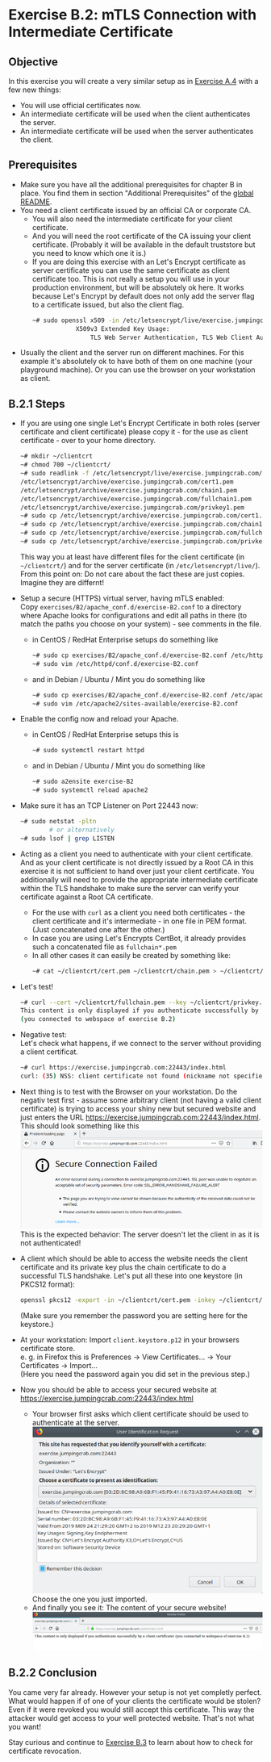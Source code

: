 # Exercise B.2: mTLS Connection with Intermediate Certificate

## Objective

In this exercise you will create a very similar setup as in [Exercise A.4](../A4/) with a few new things:
   * You will use official certificates now.
   * An intermediate certificate will be used when the client authenticates the server.
   * An intermediate certificate will be used when the server authenticates the client.

## Prerequisites

   * Make sure you have all the additional prerequisites for chapter B in place. You find them in section "Additional Prerequisites" of the [global README](../../../../).
   * You need a client certificate issued by an official CA or corporate CA.
      - You will also need the intermediate certificate for your client certificate.
      - And you will need the root certificate of the CA issuing your client certificate.
        (Probably it will be available in the default truststore but you need to know which one it is.)
      - If you are doing this exercise with an Let's Encrypt certificate as server certificate you can use the same certificate as client certificate too. This is not really a setup you will use in your production environment, but will be absolutely ok here. It works because Let's Encrypt by default does not only add the server flag to a certificate issued, but also the client flag.
        ```Bash
        ~# sudo openssl x509 -in /etc/letsencrypt/live/exercise.jumpingcrab.com/cert.pem -noout -text | grep -A1 "Extended Key Usage:"
                    X509v3 Extended Key Usage: 
                        TLS Web Server Authentication, TLS Web Client Authentication
        ```
   * Usually the client and the server run on different machines. For this example it's absolutely ok to have both of them on one machine (your playground machine). Or you can use the browser on your workstation as client.

## B.2.1 Steps

   * If you are using one single Let's Encrypt Certificate in both roles (server certificate and client certificate) please copy it - for the use as client certificate - over to your home directory.
     ```Bash
     ~# mkdir ~/clientcrt
     ~# chmod 700 ~/clientcrt/
     ~# sudo readlink -f /etc/letsencrypt/live/exercise.jumpingcrab.com/cert.pem /etc/letsencrypt/live/exercise.jumpingcrab.com/chain.pem /etc/letsencrypt/live/exercise.jumpingcrab.com/fullchain.pem /etc/letsencrypt/live/exercise.jumpingcrab.com/privkey.pem
     /etc/letsencrypt/archive/exercise.jumpingcrab.com/cert1.pem
     /etc/letsencrypt/archive/exercise.jumpingcrab.com/chain1.pem
     /etc/letsencrypt/archive/exercise.jumpingcrab.com/fullchain1.pem
     /etc/letsencrypt/archive/exercise.jumpingcrab.com/privkey1.pem
     ~# sudo cp /etc/letsencrypt/archive/exercise.jumpingcrab.com/cert1.pem ~/clientcrt/cert.pem
     ~# sudo cp /etc/letsencrypt/archive/exercise.jumpingcrab.com/chain1.pem ~/clientcrt/chain.pem
     ~# sudo cp /etc/letsencrypt/archive/exercise.jumpingcrab.com/fullchain1.pem ~/clientcrt/fullchain.pem
     ~# sudo cp /etc/letsencrypt/archive/exercise.jumpingcrab.com/privkey1.pem ~/clientcrt/privkey.pem
     ```
     This way you at least have different files for the client certificate (in `~/clientcrt/`) and for the server certificate (in `/etc/letsencrypt/live/`). From this point on: Do not care about the fact these are just copies. Imagine they are differnt!
   * Setup a secure (HTTPS) virtual server, having mTLS enabled:  
     Copy `exercises/B2/apache_conf.d/exercise-B2.conf` to a directory where Apache looks for configurations and edit all paths in there (to match the paths you choose on your system) - see comments in the file.
      * in CentOS / RedHat Enterprise setups do something like
        ```Bash
        ~# sudo cp exercises/B2/apache_conf.d/exercise-B2.conf /etc/httpd/conf.d/
        ~# sudo vim /etc/httpd/conf.d/exercise-B2.conf
        ```
      * and in Debian / Ubuntu / Mint you do something like
        ```Bash
        ~# sudo cp exercises/B2/apache_conf.d/exercise-B2.conf /etc/apache2/sites-available
        ~# sudo vim /etc/apache2/sites-available/exercise-B2.conf
        ```

   * Enable the config now and reload your Apache.
      * in CentOS / RedHat Enterprise setups this is
        ```Bash
        ~# sudo systemctl restart httpd
        ```
      * and in Debian / Ubuntu / Mint you do something like
        ```Bash
        ~# sudo a2ensite exercise-B2
        ~# sudo systemctl reload apache2
        ```

   * Make sure it has an TCP Listener on Port 22443 now:
     ```Bash
     ~# sudo netstat -pltn
             # or alternatively
     ~# sudo lsof | grep LISTEN
     ```

   * Acting as a client you need to authenticate with your client certificate. And as your client certificate is not directly issued by a Root CA in this exercise it is not sufficient to hand over just your client certificate. You additionally will need to provide the appropriate intermediate certificate within the TLS handshake to make sure the server can verify your certificate against a Root CA certificate.
       - For the use with `curl` as a client you need both certificates - the client certificate and it's intermediate - in one file in PEM format. (Just concatenated one after the other.)
       - In case you are using Let's Encrypts CertBot, it already provides such a concatenated file as `fullchain*.pem`
       - In all other cases it can easily be created by something like:
         ```Bash
         ~# cat ~/clientcrt/cert.pem ~/clientcrt/chain.pem > ~/clientcrt/fullchain.pem
         ```

   * Let's test!  
     ```Bash
     ~# curl --cert ~/clientcrt/fullchain.pem --key ~/clientcrt/privkey.pem https://exercise.jumpingcrab.com:22443/index.html
     This content is only displayed if you authenticate successfully by a client certificate!
     (you connected to webspace of exercise B.2)
     ```

   * Negative test:  
     Let's check what happens, if we connect to the server without providing a client certificat.
     ```Bash
     ~# curl https://exercise.jumpingcrab.com:22443/index.html
     curl: (35) NSS: client certificate not found (nickname not specified)
     ```

   * Next thing is to test with the Browser on your workstation. Do the negativ test first - assume some arbitrary client (not having a valid client certificate) is trying to access your shiny new but secured website and just enters the URL https://exercise.jumpingcrab.com:22443/index.html. This should look something like this  
     ![SSL_ERROR_HANDSHAKE_FAILURE_ALERT](images/client_not_accepted_in_tls_handshake.png "The client receives a SSL_ERROR_HANDSHAKE_FAILURE_ALERT")  
     This is the expected behavior: The server doesn't let the client in as it is not authenticated!

   * A client which should be able to access the website needs the client certificate and its private key plus the chain certificate to do a successful TLS handshake. Let's put all these into one keystore (in PKCS12 format):  
     ```Bash
     openssl pkcs12 -export -in ~/clientcrt/cert.pem -inkey ~/clientcrt/privkey.pem -certfile ~/clientcrt/chain.pem -out ~/clientcrt/client.keystore.p12
     ```
     (Make sure you remember the password you are setting here for the keystore.)

   * At your workstation: Import `client.keystore.p12` in your browsers certificate store.  
     e. g. in Firefox this is Preferences -> View Certificates... -> Your Certificates -> Import...  
     (Here you need the password again you did set in the previous step.)

   * Now you should be able to access your secured website at https://exercise.jumpingcrab.com:22443/index.html  
      - Your browser first asks which client certificate should be used to authenticate at the server.
        ![Client Certificate selection](images/client_certificate_selection.png "Client Certificate selection dialog")  
        Choose the one you just imported.
      - And finally you see it: The content of your secure website!  
        ![Content of the secure website](images/website.png "The content of the secure website is displayed.")

## B.2.2 Conclusion

You came very far already. However your setup is not yet completly perfect. What would happen if of one of your clients the certificate would be stolen? Even if it were revoked you would still accept this certificate. This way the attacker would get access to your well protected website. That's not what you want!

Stay curious and continue to [Exercise B.3](../B3/) to learn about how to check for certificate revocation.

